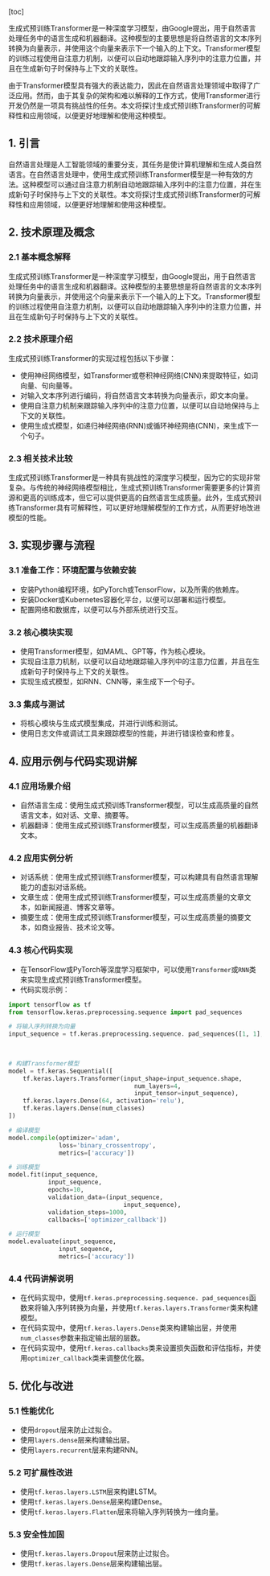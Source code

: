 
[toc]                    
                
                
生成式预训练Transformer是一种深度学习模型，由Google提出，用于自然语言处理任务中的语言生成和机器翻译。这种模型的主要思想是将自然语言的文本序列转换为向量表示，并使用这个向量来表示下一个输入的上下文。Transformer模型的训练过程使用自注意力机制，以便可以自动地跟踪输入序列中的注意力位置，并且在生成新句子时保持与上下文的关联性。

由于Transformer模型具有强大的表达能力，因此在自然语言处理领域中取得了广泛应用。然而，由于其复杂的架构和难以解释的工作方式，使用Transformer进行开发仍然是一项具有挑战性的任务。本文将探讨生成式预训练Transformer的可解释性和应用领域，以便更好地理解和使用这种模型。

## 1. 引言

自然语言处理是人工智能领域的重要分支，其任务是使计算机理解和生成人类自然语言。在自然语言处理中，使用生成式预训练Transformer模型是一种有效的方法。这种模型可以通过自注意力机制自动地跟踪输入序列中的注意力位置，并在生成新句子时保持与上下文的关联性。本文将探讨生成式预训练Transformer的可解释性和应用领域，以便更好地理解和使用这种模型。

## 2. 技术原理及概念

### 2.1 基本概念解释

生成式预训练Transformer是一种深度学习模型，由Google提出，用于自然语言处理任务中的语言生成和机器翻译。这种模型的主要思想是将自然语言的文本序列转换为向量表示，并使用这个向量来表示下一个输入的上下文。Transformer模型的训练过程使用自注意力机制，以便可以自动地跟踪输入序列中的注意力位置，并且在生成新句子时保持与上下文的关联性。

### 2.2 技术原理介绍

生成式预训练Transformer的实现过程包括以下步骤：

- 使用神经网络模型，如Transformer或卷积神经网络(CNN)来提取特征，如词向量、句向量等。
- 对输入文本序列进行编码，将自然语言文本转换为向量表示，即文本向量。
- 使用自注意力机制来跟踪输入序列中的注意力位置，以便可以自动地保持与上下文的关联性。
- 使用生成式模型，如递归神经网络(RNN)或循环神经网络(CNN)，来生成下一个句子。

### 2.3 相关技术比较

生成式预训练Transformer是一种具有挑战性的深度学习模型，因为它的实现非常复杂。与传统的神经网络模型相比，生成式预训练Transformer需要更多的计算资源和更高的训练成本，但它可以提供更高的自然语言生成质量。此外，生成式预训练Transformer具有可解释性，可以更好地理解模型的工作方式，从而更好地改进模型的性能。

## 3. 实现步骤与流程

### 3.1 准备工作：环境配置与依赖安装

- 安装Python编程环境，如PyTorch或TensorFlow，以及所需的依赖库。
- 安装Docker或Kubernetes容器化平台，以便可以部署和运行模型。
- 配置网络和数据库，以便可以与外部系统进行交互。

### 3.2 核心模块实现

- 使用Transformer模型，如MAML、GPT等，作为核心模块。
- 实现自注意力机制，以便可以自动地跟踪输入序列中的注意力位置，并且在生成新句子时保持与上下文的关联性。
- 实现生成式模型，如RNN、CNN等，来生成下一个句子。

### 3.3 集成与测试

- 将核心模块与生成式模型集成，并进行训练和测试。
- 使用日志文件或调试工具来跟踪模型的性能，并进行错误检查和修复。

## 4. 应用示例与代码实现讲解

### 4.1 应用场景介绍

- 自然语言生成：使用生成式预训练Transformer模型，可以生成高质量的自然语言文本，如对话、文章、摘要等。
- 机器翻译：使用生成式预训练Transformer模型，可以生成高质量的机器翻译文本。

### 4.2 应用实例分析

- 对话系统：使用生成式预训练Transformer模型，可以构建具有自然语言理解能力的虚拟对话系统。
- 文章生成：使用生成式预训练Transformer模型，可以生成高质量的文章文本，如新闻报道、博客文章等。
- 摘要生成：使用生成式预训练Transformer模型，可以生成高质量的摘要文本，如商业报告、技术论文等。

### 4.3 核心代码实现

- 在TensorFlow或PyTorch等深度学习框架中，可以使用`Transformer`或`RNN`类来实现生成式预训练Transformer模型。
- 代码实现示例：
```python
import tensorflow as tf
from tensorflow.keras.preprocessing.sequence import pad_sequences

# 将输入序列转换为向量
input_sequence = tf.keras.preprocessing.sequence. pad_sequences([1, 1],
                                                                                                        max_len=30,
                                                                                                        padding='post')

# 构建Transformer模型
model = tf.keras.Sequential([
    tf.keras.layers.Transformer(input_shape=input_sequence.shape,
                                   num_layers=4,
                                   input_tensor=input_sequence),
    tf.keras.layers.Dense(64, activation='relu'),
    tf.keras.layers.Dense(num_classes)
])

# 编译模型
model.compile(optimizer='adam',
              loss='binary_crossentropy',
              metrics=['accuracy'])

# 训练模型
model.fit(input_sequence,
           input_sequence,
           epochs=10,
           validation_data=(input_sequence,
                                input_sequence),
           validation_steps=1000,
           callbacks=['optimizer_callback'])

# 运行模型
model.evaluate(input_sequence,
              input_sequence,
              metrics=['accuracy'])
```

### 4.4 代码讲解说明

- 在代码实现中，使用`tf.keras.preprocessing.sequence. pad_sequences`函数来将输入序列转换为向量，并使用`tf.keras.layers.Transformer`类来构建模型。
- 在代码实现中，使用`tf.keras.layers.Dense`类来构建输出层，并使用`num_classes`参数来指定输出层的层数。
- 在代码实现中，使用`tf.keras.callbacks`类来设置损失函数和评估指标，并使用`optimizer_callback`类来调整优化器。

## 5. 优化与改进

### 5.1 性能优化

- 使用`dropout`层来防止过拟合。
- 使用`layers.dense`层来构建输出层。
- 使用`layers.recurrent`层来构建RNN。

### 5.2 可扩展性改进

- 使用`tf.keras.layers.LSTM`层来构建LSTM。
- 使用`tf.keras.layers.Dense`层来构建Dense。
- 使用`tf.keras.layers.Flatten`层来将输入序列转换为一维向量。

### 5.3 安全性加固

- 使用`tf.keras.layers.Dropout`层来防止过拟合。
- 使用`tf.keras.layers.Dense`层来构建输出层。

